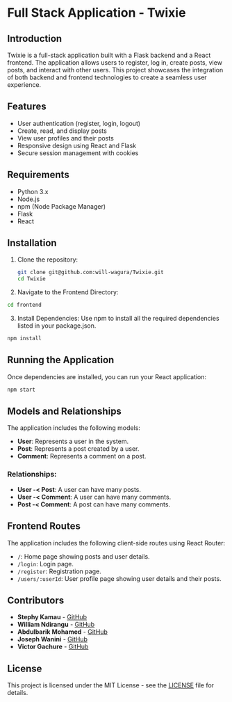 # Full Stack Application - Twixie

## Introduction
Twixie is a full-stack application built with a Flask backend and a React frontend. The application allows users to register, log in, create posts, view posts, and interact with other users. This project showcases the integration of both backend and frontend technologies to create a seamless user experience.

## Features
- User authentication (register, login, logout)
- Create, read, and display posts
- View user profiles and their posts
- Responsive design using React and Flask
- Secure session management with cookies

## Requirements
- Python 3.x
- Node.js
- npm (Node Package Manager)
- Flask
- React

## Installation

1. Clone the repository:
    ```bash
    git clone git@github.com:will-wagura/Twixie.git
    cd Twixie
    ```
2. Navigate to the Frontend Directory:
  ```bash
cd frontend
```
3. Install Dependencies:
Use npm to install all the required dependencies listed in your package.json.

```bash
npm install
```
## Running the Application
Once dependencies are installed, you can run your React application:
```bash
npm start
```

## Models and Relationships
The application includes the following models:

- **User**: Represents a user in the system.
- **Post**: Represents a post created by a user.
- **Comment**: Represents a comment on a post.

### Relationships:
- **User -< Post**: A user can have many posts.
- **User -< Comment**: A user can have many comments.
- **Post -< Comment**: A post can have many comments.

## Frontend Routes
The application includes the following client-side routes using React Router:

- `/`: Home page showing posts and user details.
- `/login`: Login page.
- `/register`: Registration page.
- `/users/:userId`: User profile page showing user details and their posts.

## Contributors
- **Stephy Kamau** - [GitHub](https://github.com/KWSTEPHY)
- **William Ndirangu** - [GitHub](https://github.com/will-wagura)
- **Abdulbarik Mohamed** - [GitHub](https://github.com/Abdulbariky)
- **Joseph Wanini** - [GitHub](https://github.com/wathika-eng)
- **Victor Gachure** - [GitHub](https://github.com/Gachure)


## License
This project is licensed under the MIT License - see the [LICENSE](LICENSE) file for details.

